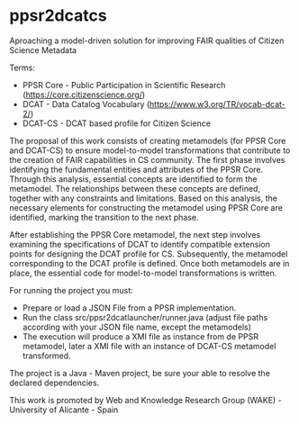 # ppsr2dcatcs
Aproaching a model-driven solution for improving FAIR qualities of Citizen Science Metadata 

Terms:
- PPSR Core - Public Participation in Scientific Research (https://core.citizenscience.org/) 
- DCAT - Data Catalog Vocabulary (https://www.w3.org/TR/vocab-dcat-2/)
- DCAT-CS - DCAT based profile for Citizen Science

The proposal of this work consists of creating metamodels (for PPSR Core and DCAT-CS) to ensure model-to-model transformations that contribute to the creation of FAIR capabilities in CS community. 
The first phase involves identifying the fundamental entities and attributes of the PPSR Core. Through this analysis, essential concepts are identified to form the metamodel. The relationships between these concepts are defined, together with any constraints and limitations. Based on this analysis, the necessary elements for constructing the metamodel using PPSR Core are identified, marking the transition to the next phase.

After establishing the PPSR Core metamodel, the next step involves examining the specifications of DCAT to identify compatible extension points for designing the DCAT profile for CS. Subsequently, the metamodel corresponding to the DCAT profile is defined. Once both metamodels are in place, the essential code for model-to-model transformations is written.

For running the project you must:
- Prepare or load a JSON File from a PPSR implementation.
- Run the class src/ppsr2dcatlauncher/runner.java (adjust file paths according with your JSON file name, except the metamodels)
- The execution will produce a XMI file as instance from de PPSR metamodel, later a XMI file with an instance of DCAT-CS metamodel transformed.

The project is a Java - Maven project, be sure your able to resolve the declared dependencies.

This work is promoted by Web and Knowledge Research Group (WAKE) - University of Alicante - Spain


